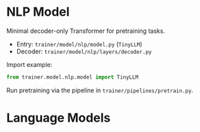 # NLP Model

Minimal decoder-only Transformer for pretraining tasks.

- Entry: `trainer/model/nlp/model.py` (`TinyLLM`)
- Decoder: `trainer/model/nlp/layers/decoder.py`

Import example:
```python
from trainer.model.nlp.model import TinyLLM
```

Run pretraining via the pipeline in `trainer/pipelines/pretrain.py`.

# Language Models